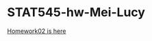 # STAT545-hw-Mei-Lucy
[Homework02 is here](https://github.com/lucymei/STAT545-hw-Mei-Lucy/blob/master/hw2/STAT545%20hw02.Rmd)
